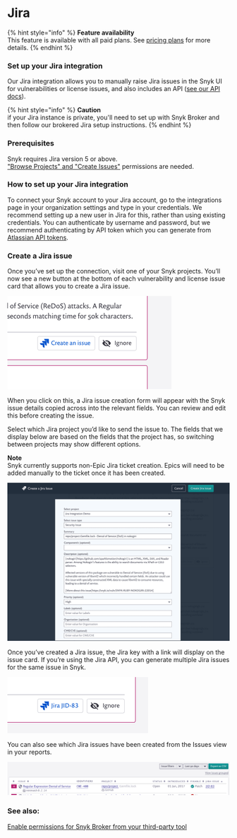 # Jira

{% hint style="info" %}
**Feature availability**  
This feature is available with all paid plans. See [pricing plans](https://snyk.io/plans/) for more details.
{% endhint %}

### **Set up your Jira integration**

Our Jira integration allows you to manually raise Jira issues in the Snyk UI for vulnerabilities or license issues, and also includes an API \([see our API docs](https://snyk.docs.apiary.io/#reference/projects/project-jira-issues)\).

{% hint style="info" %}
**Caution**  
if your Jira instance is private, you'll need to set up with Snyk Broker and then follow our brokered Jira setup instructions.
{% endhint %}

### **Prerequisites**

Snyk requires Jira version 5 or above.  
["Browse Projects" and "Create Issues"](https://community.atlassian.com/t5/Answers-Developer-Questions/Projects-are-not-being-returned-by-a-REST-API-call-to-createmeta/qaq-p/522042#M59700) permissions are needed.

### **How to set up your Jira integration**

To connect your Snyk account to your Jira account, go to the integrations page in your organization settings and type in your credentials. We recommend setting up a new user in Jira for this, rather than using existing credentials. You can authenticate by username and password, but we recommend authenticating by API token which you can generate from [Atlassian API tokens](https://id.atlassian.com/manage/api-tokens).

### **Create a Jira issue**

Once you’ve set up the connection, visit one of your Snyk projects. You’ll now see a new button at the bottom of each vulnerability and license issue card that allows you to create a Jira issue.

![](../../.gitbook/assets/uuid-07abf9db-45cb-cdcd-537b-328a0c4b891e-en.png)

When you click on this, a Jira issue creation form will appear with the Snyk issue details copied across into the relevant fields. You can review and edit this before creating the issue.

Select which Jira project you’d like to send the issue to. The fields that we display below are based on the fields that the project has, so switching between projects may show different options.

**Note**  
Snyk currently supports non-Epic Jira ticket creation. Epics will need to be added manually to the ticket once it has been created.

![](../../.gitbook/assets/uuid-67202f8e-7f70-1e84-6044-f65ec36138b3-en.png)

Once you’ve created a Jira issue, the Jira key with a link will display on the issue card. If you’re using the Jira API, you can generate multiple Jira issues for the same issue in Snyk.

![](../../.gitbook/assets/uuid-5283ddbe-913b-1aa1-ec74-e384b0e2929b-en.png)

You can also see which Jira issues have been created from the Issues view in your reports.

![](../../.gitbook/assets/uuid-cd4e8cae-2528-a922-5a03-5f23c42d4ac2-en.png)

### See also:

[Enable permissions for Snyk Broker from your third-party tool](https://snyk.gitbook.io/user-docs/integrations/snyk-broker/enable-permissions-for-snyk-broker-from-your-third-party-tool)

